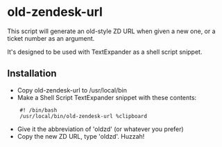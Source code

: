 # old-zendesk-url
This script will generate an old-style ZD URL when given a new one, or a ticket number as an argument.

It's designed to be used with TextExpander as a shell script snippet.

## Installation
* Copy old-zendesk-url to /usr/local/bin
* Make a Shell Script TextExpander snippet with these contents:
```
    #! /bin/bash
    /usr/local/bin/old-zendesk-url %clipboard
```
* Give it the abbreviation of 'oldzd' (or whatever you prefer)
* Copy the new ZD URL, type 'oldzd'. Huzzah!
